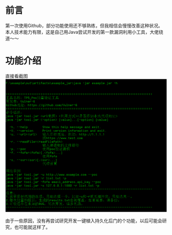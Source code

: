 前言
===============================
第一次使用Github，部分功能使用还不够熟练，但我相信会慢慢改善这种状况。<br>
本人技术能力有限，这是自己用Java尝试开发的第一款漏洞利用小工具，大佬绕道～～<br>

功能介绍
===============================
直接看截图<br>
![help](https://github.com/Vulner-6/Tp5_Hunter/raw/master/Resources/1_help.png)

由于一些原因，没有再尝试研究开发一键植入持久化后门的个功能，以后可能会研究，也可能就这样了。

